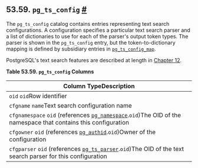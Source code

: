 ## 53.59. `pg_ts_config` [#](#CATALOG-PG-TS-CONFIG)

The `pg_ts_config` catalog contains entries representing text search configurations. A configuration specifies a particular text search parser and a list of dictionaries to use for each of the parser's output token types. The parser is shown in the `pg_ts_config` entry, but the token-to-dictionary mapping is defined by subsidiary entries in [`pg_ts_config_map`](catalog-pg-ts-config-map.html "53.60. pg_ts_config_map").

PostgreSQL's text search features are described at length in [Chapter 12](textsearch.html "Chapter 12. Full Text Search").

**Table 53.59. `pg_ts_config` Columns**

| Column TypeDescription                                                                                                                                             |
| ------------------------------------------------------------------------------------------------------------------------------------------------------------------ |
| `oid` `oid`Row identifier                                                                                                                                          |
| `cfgname` `name`Text search configuration name                                                                                                                     |
| `cfgnamespace` `oid` (references [`pg_namespace`](catalog-pg-namespace.html "53.32. pg_namespace").`oid`)The OID of the namespace that contains this configuration |
| `cfgowner` `oid` (references [`pg_authid`](catalog-pg-authid.html "53.8. pg_authid").`oid`)Owner of the configuration                                              |
| `cfgparser` `oid` (references [`pg_ts_parser`](catalog-pg-ts-parser.html "53.62. pg_ts_parser").`oid`)The OID of the text search parser for this configuration     |